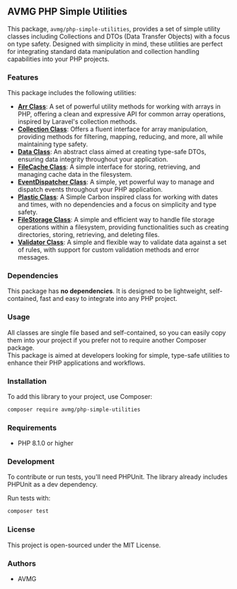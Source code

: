 ## AVMG PHP Simple Utilities

This package, `avmg/php-simple-utilities`, provides a set of simple utility classes including Collections and DTOs (Data Transfer Objects) with a focus on type safety. Designed with simplicity in mind, these utilities are perfect for integrating standard data manipulation and collection handling capabilities into your PHP projects.

### Features

This package includes the following utilities:
- **[Arr Class](docs/Arr.md)**: A set of powerful utility methods for working with arrays in PHP, offering a clean and expressive API for common array operations, inspired by Laravel's collection methods.
- **[Collection Class](docs/Collection.md)**: Offers a fluent interface for array manipulation, providing methods for filtering, mapping, reducing, and more, all while maintaining type safety.
- **[Data Class](docs/Data.md)**: An abstract class aimed at creating type-safe DTOs, ensuring data integrity throughout your application.
- **[FileCache Class](docs/FileCache.md)**: A simple interface for storing, retrieving, and managing cache data in the filesystem.
- **[EventDispatcher Class](docs/EventDispatcher.md)**: A simple, yet powerful way to manage and dispatch events throughout your PHP application.
- **[Plastic Class](docs/Plastic.md)**: A Simple Carbon inspired class for working with dates and times, with no dependencies and a focus on simplicity and type safety.
- **[FileStorage Class](docs/FileStorage.md)**: A simple and efficient way to handle file storage operations within a filesystem, providing functionalities such as creating directories, storing, retrieving, and deleting files.
- **[Validator Class](docs/Validator.md)**: A simple and flexible way to validate data against a set of rules, with support for custom validation methods and error messages.
### Dependencies

This package has **no dependenci*e*s**. It is designed to be lightweight, self-contained, fast and easy to integrate into any PHP project.

### Usage

All classes are single file based and self-contained, so you can easily copy them into your project if you prefer not to require another Composer package. <br />
This package is aimed at developers looking for simple, type-safe utilities to enhance their PHP applications and workflows.

### Installation

To add this library to your project, use Composer:

```bash
composer require avmg/php-simple-utilities
```

### Requirements

- PHP 8.1.0 or higher

### Development

To contribute or run tests, you'll need PHPUnit. The library already includes PHPUnit as a dev dependency.

Run tests with:

```bash
composer test
```

### License

This project is open-sourced under the MIT License.

### Authors

- AVMG
